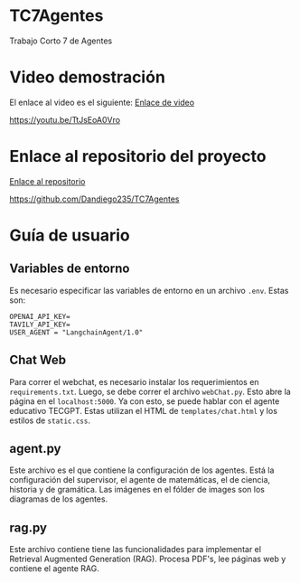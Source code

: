 # TC7Agentes

Trabajo Corto 7 de Agentes

# Video demostración

El enlace al video es el siguiente:
[Enlace de video](https://youtu.be/TtJsEoA0Vro)

https://youtu.be/TtJsEoA0Vro

# Enlace al repositorio del proyecto

[Enlace al repositorio](https://github.com/Dandiego235/TC7Agentes)

https://github.com/Dandiego235/TC7Agentes

# Guía de usuario

## Variables de entorno

Es necesario especificar las variables de entorno en un archivo `.env`. Estas son:

```
OPENAI_API_KEY=
TAVILY_API_KEY=
USER_AGENT = "LangchainAgent/1.0"
```

## Chat Web

Para correr el webchat, es necesario instalar los requerimientos en `requirements.txt`. Luego, se debe correr el archivo `webChat.py`. Esto abre la página en el `localhost:5000`. Ya con esto, se puede hablar con el agente educativo TECGPT. Estas utilizan el HTML de `templates/chat.html` y los estilos de `static.css`.

## agent.py

Este archivo es el que contiene la configuración de los agentes. Está la configuración del supervisor, el agente de matemáticas, el de ciencia, historia y de gramática. Las imágenes en el fólder de images son los diagramas de los agentes.

## rag.py

Este archivo contiene tiene las funcionalidades para implementar el Retrieval Augmented Generation (RAG). Procesa PDF's, lee páginas web y contiene el agente RAG.
